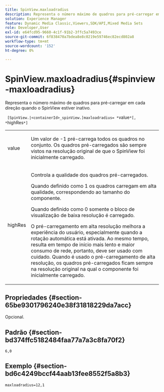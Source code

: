 ```yaml
---
title: SpinView.maxloadradius
description: Representa o número máximo de quadros para pré-carregar em cada direção quando o SpinView estiver inativo.
solution: Experience Manager
feature: Dynamic Media Classic,Viewers,SDK/API,Mixed Media Sets
role: Developer,User
exl-id: e64fcd95-9660-4c1f-91b2-3ffc5a7493ce
source-git-commit: 6f838470a7bdea8e8c0219e59746ec82ecd802a8
workflow-type: tm+mt
source-wordcount: '152'
ht-degree: 0%

---
```


# SpinView.maxloadradius{#spinview-maxloadradius}

Representa o número máximo de quadros para pré-carregar em cada direção quando o SpinView estiver inativo.

` [SpinView.|<containerId>_spinView.]maxloadradius= *`value`*[, *`highRes`*]`

<table id="table_06BEA037FA82467CAA88D1CA62AE972E"> 
 <tbody> 
  <tr> 
   <td colname="col1"> <p> <span class="codeph"><span class="varname"> value</span></span> </p> </td> 
   <td colname="col2"> <p> Um valor de <span class="codeph"> -1</span> pré-carrega todos os quadros no conjunto. Os quadros pré-carregados são sempre vistos na resolução original de que o SpinView foi inicialmente carregado. </p> </td> 
  </tr> 
  <tr> 
   <td colname="col1"> <p><span class="codeph"><span class="varname"> highRes</span></span> </p> </td> 
   <td colname="col2"> <p> Controla a qualidade dos quadros pré-carregados. </p> <p>Quando definido como <span class="codeph"> 1</span> os quadros carregam em alta qualidade, correspondendo ao tamanho do componente. </p> <p>Quando definido como <span class="codeph"> 0</span> somente o bloco de visualização de baixa resolução é carregado.</p> <p>O pré-carregamento em alta resolução melhora a experiência do usuário, especialmente quando a rotação automática está ativada. Ao mesmo tempo, resulta em tempo de início mais lento e maior consumo de rede, portanto, deve ser usado com cuidado. Quando é usado o pré-carregamento de alta resolução, os quadros pré-carregados ficam sempre na resolução original na qual o componente foi inicialmente carregado. </p> </td> 
  </tr> 
 </tbody> 
</table>

## Propriedades {#section-65be9301796240e38f31818229da7acc}

Opcional.

## Padrão {#section-bd374ffc5182484faa77a7a3c8fa70f2}

`6,0`

## Exemplo {#section-bd6c4249bccf44aab13fee8552f5a8b3}

`maxloadradius=12,1`
